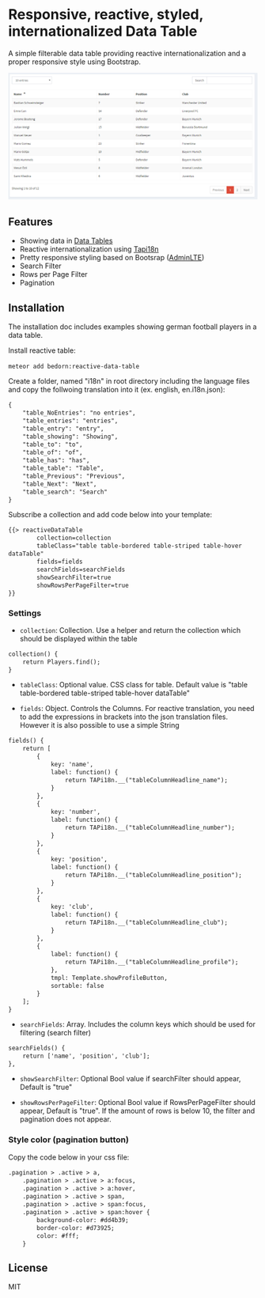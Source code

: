 # Responsive, reactive, styled, internationalized Data Table

A simple filterable data table providing reactive internationalization and a proper responsive style using Bootstrap.

![Example](table-example.png)

## Features

* Showing data in [Data Tables](https://github.com/aslagle/reactive-table/)
* Reactive internationalization using [Tapi18n](https://github.com/TAPevents/tap-i18n/)
* Pretty responsive styling based on Bootsrap ([AdminLTE](https://github.com/yp2/AdminLTE/))
* Search Filter
* Rows per Page Filter
* Pagination

## Installation

The installation doc includes examples showing german football players in a data table.

Install reactive table:

`meteor add bedorn:reactive-data-table`

Create a folder, named "i18n" in root directory including the language files
and copy the follwoing translation into it (ex. english, en.i18n.json):

```
{
    "table_NoEntries": "no entries",
    "table_entries": "entries",
    "table_entry": "entry",
    "table_showing": "Showing",
    "table_to": "to",
    "table_of": "of",
    "table_has": "has",
    "table_table": "Table",
    "table_Previous": "Previous",
    "table_Next": "Next",
    "table_search": "Search"
}
```

Subscribe a collection and add code below into your template:

```
{{> reactiveDataTable
        collection=collection
        tableClass="table table-bordered table-striped table-hover dataTable"
        fields=fields
        searchFields=searchFields
        showSearchFilter=true
        showRowsPerPageFilter=true
}}
```

### Settings

* `collection`: Collection. Use a helper and return the collection which should be displayed within the table

```
collection() {
    return Players.find();
}
```

* `tableClass`: Optional value. CSS class for table. Default value is "table table-bordered table-striped table-hover dataTable"

* `fields`: Object. Controls the Columns. For reactive translation, you need to add the expressions in brackets into the json translation files. However it is also possible to use a simple String

```
fields() {
    return [
        {
            key: 'name',
            label: function() {
                return TAPi18n.__("tableColumnHeadline_name");
            }
        }, 
        {
            key: 'number',
            label: function() {
                return TAPi18n.__("tableColumnHeadline_number");
            }
        }, 
        {
            key: 'position',
            label: function() {
                return TAPi18n.__("tableColumnHeadline_position");
            }
        }, 
        {
            key: 'club',
            label: function() {
                return TAPi18n.__("tableColumnHeadline_club");
            }
        },
        {
            label: function() {
                return TAPi18n.__("tableColumnHeadline_profile");
            },
            tmpl: Template.showProfileButton,
            sortable: false
        }
    ];
}
```

* `searchFields`: Array. Includes the column keys which should be used for filtering (search filter)

```
searchFields() {
    return ['name', 'position', 'club'];
},
```

* `showSearchFilter`: Optional Bool value if searchFilter should appear, Default is "true"

* `showRowsPerPageFilter`: Optional Bool value if RowsPerPageFilter should appear, Default is "true". If the amount of rows is below 10, the filter and pagination does not appear.

### Style color (pagination button)

Copy the code below in your css file:

```
.pagination > .active > a,
    .pagination > .active > a:focus,
    .pagination > .active > a:hover,
    .pagination > .active > span,
    .pagination > .active > span:focus,
    .pagination > .active > span:hover {
        background-color: #dd4b39;
        border-color: #d73925;
        color: #fff;
    }
```

## License

MIT
